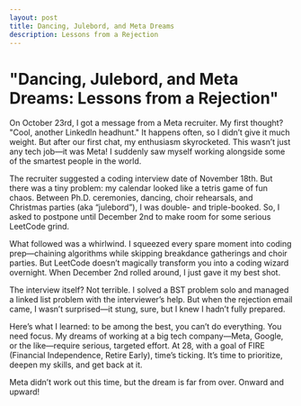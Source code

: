 ```yaml
---
layout: post
title: Dancing, Julebord, and Meta Dreams
description: Lessons from a Rejection
---
```


# "Dancing, Julebord, and Meta Dreams: Lessons from a Rejection"

On October 23rd, I got a message from a Meta recruiter. My first thought? "Cool, another LinkedIn headhunt." It happens often, so I didn’t give it much weight. But after our first chat, my enthusiasm skyrocketed. This wasn’t just any tech job—it was Meta! I suddenly saw myself working alongside some of the smartest people in the world.

The recruiter suggested a coding interview date of November 18th. But there was a tiny problem: my calendar looked like a tetris game of fun chaos. Between Ph.D. ceremonies, dancing, choir rehearsals, and Christmas parties (aka “julebord”), I was double- and triple-booked. So, I asked to postpone until December 2nd to make room for some serious LeetCode grind.

What followed was a whirlwind. I squeezed every spare moment into coding prep—chaining algorithms while skipping breakdance gatherings and choir parties. But LeetCode doesn’t magically transform you into a coding wizard overnight. When December 2nd rolled around, I just gave it my best shot.

The interview itself? Not terrible. I solved a BST problem solo and managed a linked list problem with the interviewer’s help. But when the rejection email came, I wasn’t surprised—it stung, sure, but I knew I hadn’t fully prepared.

Here’s what I learned: to be among the best, you can’t do everything. You need focus. My dreams of working at a big tech company—Meta, Google, or the like—require serious, targeted effort. At 28, with a goal of FIRE (Financial Independence, Retire Early), time’s ticking. It’s time to prioritize, deepen my skills, and get back at it.

Meta didn’t work out this time, but the dream is far from over. Onward and upward!